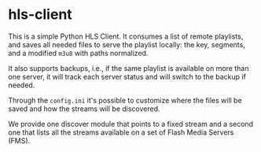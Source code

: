 hls-client
==========

This is a simple Python HLS Client. It consumes a list of remote
playlists, and saves all needed files to serve the playlist
locally: the key, segments, and a modified `m3u8` with
paths normalized.

It also supports backups, i.e., if the same playlist is available
on more than one server, it will track each server status and will
switch to the backup if needed.

Through the `config.ini` it's possible to customize where the files
will be saved and how the streams will be discovered.

We provide one discover module that points to a fixed stream and a
second one that lists all the streams available on a set of Flash
Media Servers (FMS).
